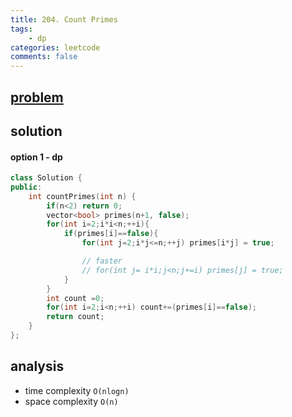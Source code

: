 ```yaml
---
title: 204. Count Primes
tags:  
    - dp
categories: leetcode
comments: false
---
```



## [problem](https://leetcode.com/problems/count-primes/)


## solution
#### option 1 - dp
```c++
class Solution {
public:
    int countPrimes(int n) {
        if(n<2) return 0;
        vector<bool> primes(n+1, false);
        for(int i=2;i*i<n;++i){
            if(primes[i]==false){
                for(int j=2;i*j<=n;++j) primes[i*j] = true;

                // faster
                // for(int j= i*i;j<n;j+=i) primes[j] = true;
            }
        }
        int count =0;
        for(int i=2;i<n;++i) count+=(primes[i]==false);
        return count;
    }
};
```


## analysis
- time complexity `O(nlogn)`
- space complexity `O(n)`